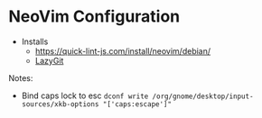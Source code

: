 # NeoVim Configuration

- Installs
  - https://quick-lint-js.com/install/neovim/debian/
  - [LazyGit](https://github.com/jesseduffield/lazygit#ubuntu)

Notes: 
- Bind caps lock to esc `dconf write /org/gnome/desktop/input-sources/xkb-options "['caps:escape']"`
